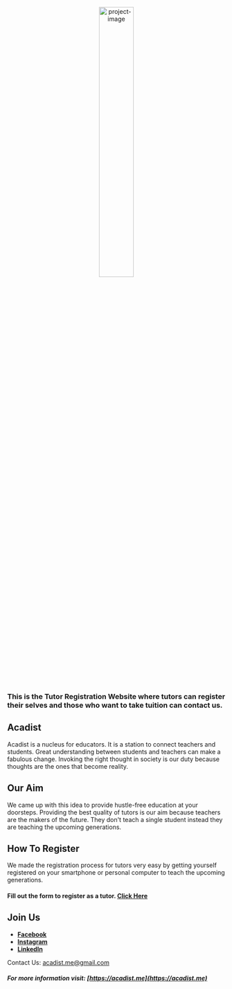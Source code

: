
<p align="center"><img src="https://acadist.me/images/navbar-logo.png" alt="project-image" width=40% ></p>

### This is the Tutor Registration Website where tutors can register their selves and those who want to take tuition can contact us.

## Acadist
Acadist is a nucleus for educators. It is a station to connect teachers and students. Great understanding between students and teachers can make a fabulous change. Invoking the right thought in society is our duty because thoughts are the ones that become reality.

## Our Aim
We came up with this idea to provide hustle-free education at your doorsteps. Providing the best quality of tutors is our aim because teachers are the makers of the future. They don't teach a single student instead they are teaching the upcoming generations. 

## How To Register
We made the registration process for tutors very easy by getting yourself registered on your smartphone or personal computer to teach the upcoming generations.
#### Fill out the form to register as a tutor. [Click Here](https://forms.gle/YCVpDnzcseaeQY6U6)


## Join Us

- **[Facebook](https://www.facebook.com/acadist.me)**
- **[Instagram](https://www.instagram.com/acadist.me)**
- **[LinkedIn](https://www.linkedin.com/company/acadist)**

Contact Us: [acadist.me@gmail.com](acadist.me@gmail.com)

##### For more information visit: [https://acadist.me](https://acadist.me)
